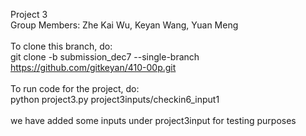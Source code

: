 Project 3 <br />
    Group Members: Zhe Kai Wu, Keyan Wang, Yuan Meng <br /><br />
    To clone this branch, do: <br />
    git clone -b submission_dec7 --single-branch https://github.com/gitkeyan/410-00p.git <br /><br />
    To run code for the project, do: <br />
    python project3.py project3inputs/checkin6_input1<br /><br />
    we have added some inputs under project3input for testing purposes
